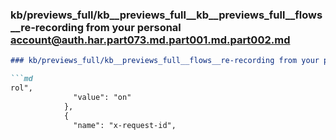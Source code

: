 ### kb/previews_full/kb__previews_full__kb__previews_full__flows__re-recording from your personal account@auth.har.part073.md.part001.md.part002.md

```md
### kb/previews_full/kb__previews_full__flows__re-recording from your personal account@auth.har.part073.md.part001.md (part 002)

```md
rol",
              "value": "on"
            },
            {
              "name": "x-request-id",
     
```

```

```
